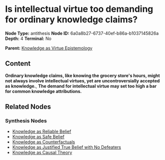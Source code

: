 # Is intellectual virtue too demanding for ordinary knowledge claims?

**Node Type:** antithesis
**Node ID:** 6a0a8b27-6737-40ef-b86a-b1037145826a
**Depth:** 4
**Terminal:** No

**Parent:** [Knowledge as Virtue Epistemology](knowledge-as-virtue-epistemology-synthesis-4ce64a9e-2f82-4b0b-af1f-0a65350b2ce6.md)

## Content

**Ordinary knowledge claims, like knowing the grocery store's hours, might not always involve intellectual virtues, yet are uncontroversially accepted as knowledge.**, **The demand for intellectual virtue may set too high a bar for common knowledge attributions.**

## Related Nodes

### Synthesis Nodes

- [Knowledge as Reliable Belief](knowledge-as-reliable-belief-synthesis-2624e2cc-8dfc-451f-a3ed-89a9d4ad5caa.md)
- [Knowledge as Safe Belief](knowledge-as-safe-belief-synthesis-61616040-e493-48bb-80f4-da0662161c2b.md)
- [Knowledge as Counterfactuals](knowledge-as-counterfactuals-synthesis-aed34d7b-b87c-4305-baa7-ad54a34d7c58.md)
- [Knowledge as Justified True Belief with No Defeaters](knowledge-as-justified-true-belief-with-no-defeaters-synthesis-179dbf5d-e11e-47e8-826a-c4d72416fafe.md)
- [Knowledge as Causal Theory](knowledge-as-causal-theory-synthesis-7fc05903-c05d-4740-8d0a-bc6db61000bc.md)
